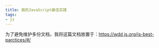 ```yaml
---
title: 我的JavaScript最佳实践
tags:
- js
---
```


为了避免维护多份文档，我将这篇文档放置于：https://wdd.js.org/js-best-parctices/#/